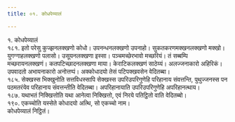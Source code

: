 ```yaml
---
title: ०१. कोधपेय्यालं

---
```

१. कोधपेय्यालं  
१८१. इतो परेसु कुज्झनलक्खणो कोधो। उपनन्धनलक्खणो उपनाहो। सुकतकरणमक्खनलक्खणो मक्खो। युगग्गाहलक्खणो पलासो। उसूयनलक्खणा इस्सा। पञ्चमच्छेरभावो मच्छरियं। तं सब्बम्पि मच्छरायनलक्खणं। कतपटिच्छादनलक्खणा माया। केराटिकलक्खणं साठेय्यं। अलज्जनाकारो अहिरिकं। उपवादतो अभायनाकारो अनोत्तप्पं। अक्कोधादयो तेसं पटिपक्खवसेन वेदितब्बा।  
१८५. सेक्खस्स भिक्खुनोति सत्तविधस्सापि सेक्खस्स उपरिउपरिगुणेहि परिहानाय संवत्तन्ति, पुथुज्जनस्स पन पठमतरंयेव परिहानाय संवत्तन्तीति वेदितब्बा। अपरिहानायाति उपरिउपरिगुणेहि अपरिहानत्थाय।  
१८७. यथाभतं निक्खित्तोति यथा आनेत्वा निक्खित्तो, एवं निरये पतिट्ठितो वाति वेदितब्बो।  
१९०. एकच्चोति यस्सेते कोधादयो अत्थि, सो एकच्चो नाम।  
कोधपेय्यालं निट्ठितं।  